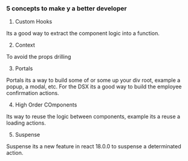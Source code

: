 ### 5 concepts to make y a better developer

1. Custom Hooks

Its a good way to extract the component logic into a function.

2. Context

To avoid the props drilling

3. Portals

Portals its a way to build some of or some up your div root, example a popup, a modal, etc.
For the DSX its a good way to build the employee confirmation actions.

4. High Order COmponents

Its way to reuse the logic between components, example its a reuse a loading actions.

5. Suspense

Suspense its a new feature in react 18.0.0 to suspense a determinated action.
